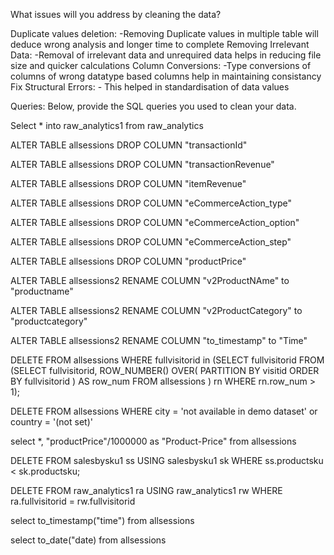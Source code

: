 What issues will you address by cleaning the data?

Duplicate values deletion:
     -Removing Duplicate values in multiple table will deduce wrong analysis and longer time to complete
Removing Irrelevant Data:
    -Removal of irrelevant data and unrequired data helps in reducing file size and quicker calculations
Column Conversions:
    -Type conversions of columns of wrong datatype based columns help in maintaining consistancy
Fix Structural Errors:
    - This helped in standardisation of data values
 

Queries:
Below, provide the SQL queries you used to clean your data.

Select * 
into raw_analytics1
from raw_analytics


ALTER TABLE allsessions DROP COLUMN "transactionId"

ALTER TABLE allsessions DROP COLUMN "transactionRevenue"

ALTER TABLE allsessions DROP COLUMN "itemRevenue"

ALTER TABLE allsessions DROP COLUMN "eCommerceAction_type"

ALTER TABLE allsessions DROP COLUMN "eCommerceAction_option"

ALTER TABLE allsessions DROP COLUMN "eCommerceAction_step"

ALTER TABLE allsessions DROP COLUMN "productPrice"

ALTER TABLE allsessions2 RENAME COLUMN "v2ProductNAme" to "productname"

ALTER TABLE allsessions2 RENAME COLUMN "v2ProductCategory" to "productcategory"

ALTER TABLE allsessions2 RENAME COLUMN "to_timestamp" to "Time"



DELETE FROM
	   allsessions
WHERE fullvisitorid in
	 	(SELECT fullvisitorid FROM
		(SELECT fullvisitorid,
		ROW_NUMBER() OVER( PARTITION BY visitid
	ORDER BY fullvisitorid ) AS row_num
	FROM allsessions ) rn
	WHERE rn.row_num > 1);
	
DELETE FROM
		allsessions
WHERE city = 'not available in demo dataset' or country = '(not set)'

select *, "productPrice"/1000000 as "Product-Price"
from allsessions


DELETE FROM
salesbysku1 ss
USING salesbysku1 sk
WHERE ss.productsku < sk.productsku;


DELETE FROM
raw_analytics1 ra
USING raw_analytics1 rw
WHERE ra.fullvisitorid = rw.fullvisitorid

select to_timestamp("time") from allsessions

select to_date("date) from allsessions


